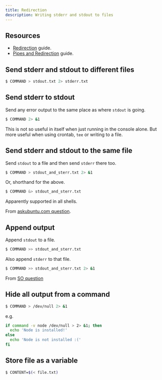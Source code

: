 ```yaml
---
title: Redirection
description: Writing stderr and stdout to files
---
```



## Resources

- [Redirection](https://github.com/MichaelCurrin/learn-to-code/blob/master/Shell/Bash/tutorials/redirection.md) guide.
- [Pipes and Redirection](https://github.com/MichaelCurrin/learn-to-code/blob/master/Shell/Bash/beginning_linux_programming/pipes_and_redirection.md) guide.


## Send stderr and stdout to different files

```sh
$ COMMAND > stdout.txt 2> stderr.txt
```


## Send stderr to stdout

Send any error output to the same place as where `stdout` is going.

```sh
$ COMMAND 2> &1
```

This is not so useful in itself when just running in the console alone. But more useful when using crontab, `tee` or writing to a file. 


## Send stderr and stdout to the same file

Send `stdout` to a file and then send `stderr` there too.

```sh
$ COMMAND > stdout_and_sterr.txt 2> &1
```

Or, shorthand for the above.

```sh
$ COMMAND &> stdout_and_sterr.txt
```

Apparently supported in all shells.

From [askubuntu.com question](https://askubuntu.com/questions/625224/how-to-redirect-stderr-to-a-file).


## Append output

Append `stdout` to a file.

```sh
$ COMMAND >> stdout_and_sterr.txt
```

Also append `stderr` to that file.

```sh
$ COMMAND >> stdout_and_sterr.txt 2> &1
```

From [SO question](https://stackoverflow.com/questions/876239/how-can-i-redirect-and-append-both-stdout-and-stderr-to-a-file-with-bash)


## Hide all output from a command

```sh
$ COMMAND > /dev/null 2> &1
```

e.g.

```sh
if command -v node /dev/null > 2> &1; then
  echo 'Node is installed!'
else
  echo 'Node is not installed :('
fi
```


## Store file as a variable

```sh
$ CONTENT=$(< file.txt)
```
